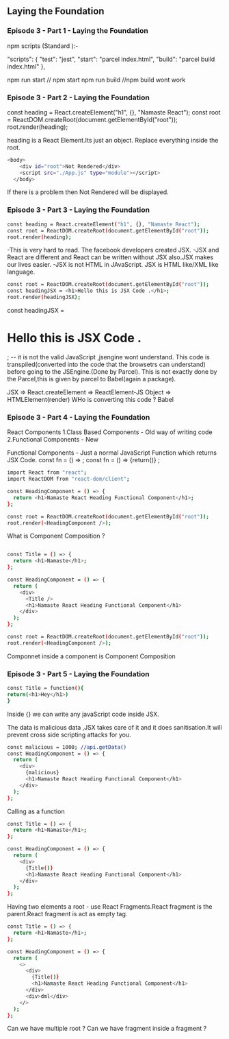 ## Laying the Foundation

### Episode 3 - Part 1 - Laying the Foundation

npm scripts (Standard ):-

"scripts": {
"test": "jest",
"start": "parcel index.html",
"build": "parcel build index.html"
},

npm run start // npm start
npm run build //npm build wont work

### Episode 3 - Part 2 - Laying the Foundation

const heading = React.createElement("h1", {}, "Namaste React");
const root = ReactDOM.createRoot(document.getElementById("root"));
root.render(heading);

heading is a React Element.Its just an object.
Replace everything inside the root.

```sh
<body>
    <div id="root">Not Rendered</div>
    <script src="./App.js" type="module"></script>
  </body>
```

If there is a problem then Not Rendered will be displayed.

### Episode 3 - Part 3 - Laying the Foundation

```sh
const heading = React.createElement("h1", {}, "Namaste React");
const root = ReactDOM.createRoot(document.getElementById("root"));
root.render(heading);
```

-This is very hard to read. The facebook developers created JSX.
-JSX and React are different and React can be written without JSX also.JSX makes our lives easier.
-JSX is not HTML in JAvaScript. JSX is HTML like/XML like language.

```sh
const root = ReactDOM.createRoot(document.getElementById("root"));
const headingJSX = <h1>Hello this is JSX Code .</h1>;
root.render(headingJSX);
```

const headingJSX = <h1>Hello this is JSX Code .</h1>; -- it is not the valid JavaScript ,jsengine wont understand.
This code is transpiled(converted into the code that the browsetrs can understand) before going to the JSEngine.(Done by Parcel).
This is not exactly done by the Parcel,this is given by parcel to Babel(again a package).

JSX => React.createElement => ReactElement-JS Object => HTMLElement(render)
WHo is converting this code ? Babel

### Episode 3 - Part 4 - Laying the Foundation

React Components
1.Class Based Components - Old way of writing code
2.Functional Components - New

Functional Components - Just a normal JavaScript Function which returns JSX Code.
const fn = () => ;
const fn = () => {return()} ;

```sh
import React from "react";
import ReactDOM from "react-dom/client";

const HeadingComponent = () => {
  return <h1>Namaste React Heading Functional Component</h1>;
};

const root = ReactDOM.createRoot(document.getElementById("root"));
root.render(<HeadingComponent />);
```

What is Component Composition ?

```sh

const Title = () => {
  return <h1>Namaste</h1>;
};

const HeadingComponent = () => {
  return (
    <div>
      <Title />
      <h1>Namaste React Heading Functional Component</h1>
    </div>
  );
};

const root = ReactDOM.createRoot(document.getElementById("root"));
root.render(<HeadingComponent />);
```

Componnet inside a component is Component Composition

### Episode 3 - Part 5 - Laying the Foundation

```sh
const Title = function(){
return(<h1>Hey</h1>)
}
```

Inside {} we can write any javaScript code inside JSX.

The data is malicious data ,JSX takes care of it and it does sanitisation.It will prevent cross side scripting attacks for you.

```sh
const malicious = 1000; //api.getData()
const HeadingComponent = () => {
  return (
    <div>
      {malicious}
      <h1>Namaste React Heading Functional Component</h1>
    </div>
  );
};
```

Calling as a function

```sh
const Title = () => {
  return <h1>Namaste</h1>;
};

const HeadingComponent = () => {
  return (
    <div>
      {Title()}
      <h1>Namaste React Heading Functional Component</h1>
    </div>
  );
};
```

Having two elements a root - use React Fragments.React fragment is the parent.React fragment is act as empty tag.

```sh
const Title = () => {
  return <h1>Namaste</h1>;
};

const HeadingComponent = () => {
  return (
    <>
      <div>
        {Title()}
        <h1>Namaste React Heading Functional Component</h1>
      </div>
      <div>dml</div>
    </>
  );
};


```

Can we have multiple root ?
Can we have fragment inside a fragment ?
